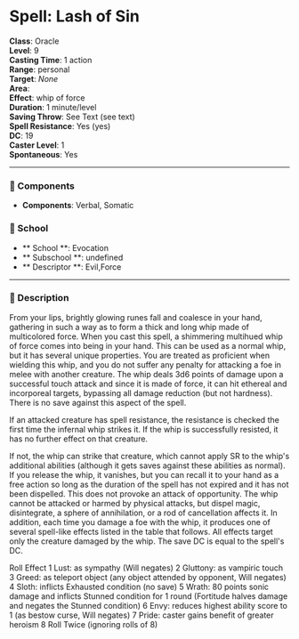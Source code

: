 
# Spell: Lash of Sin
**Class**: Oracle  
**Level**: 9  
**Casting Time**: 1 action  
**Range**: personal  
**Target**: _None_  
**Area**:   
**Effect**: whip of force  
**Duration**: 1 minute/level  
**Saving Throw**: See Text (see text)  
**Spell Resistance**: Yes (yes)  
**DC**: 19  
**Caster Level**: 1  
**Spontaneous**: Yes

---

### 🔮 Components
- **Components**: Verbal, Somatic

### 🏫 School
- ** School **: Evocation
- ** Subschool **: undefined
- ** Descriptor **: Evil,Force
---

### 📜 Description
From your lips, brightly glowing runes fall and coalesce in your hand, gathering in such a way as to form a thick and long whip made of multicolored force. When you cast this spell, a shimmering multihued whip of force comes into being in your hand. This can be used as a normal whip, but it has several unique properties. You are treated as proficient when wielding this whip, and you do not suffer any penalty for attacking a foe in melee with another creature. The whip deals 3d6 points of damage upon a successful touch attack and since it is made of force, it can hit ethereal and incorporeal targets, bypassing all damage reduction (but not hardness). There is no save against this aspect of the spell. 

If an attacked creature has spell resistance, the resistance is checked the first time the infernal whip strikes it. If the whip is successfully resisted, it has no further effect on that creature. 

If not, the whip can strike that creature, which cannot apply SR to the whip's additional abilities (although it gets saves against these abilities as normal). If you release the whip, it vanishes, but you can recall it to your hand as a free action so long as the duration of the spell has not expired and it has not been dispelled. This does not provoke an attack of opportunity. The whip cannot be attacked or harmed by physical attacks, but dispel magic, disintegrate, a sphere of annihilation, or a rod of cancellation affects it. In addition, each time you damage a foe with the whip, it produces one of several spell-like effects listed in the table that follows. All effects target only the creature damaged by the whip. The save DC is equal to the spell's DC.

Roll    Effect 1         Lust: as sympathy (Will negates) 2         Gluttony: as vampiric touch 3         Greed: as teleport object (any object attended by opponent, Will negates) 4          Sloth: inflicts Exhausted condition (no save) 5          Wrath: 80 points sonic damage and inflicts Stunned condition for 1 round (Fortitude halves damage and negates the Stunned condition) 6          Envy: reduces highest ability score to 1 (as bestow curse, Will negates) 7          Pride: caster gains benefit of greater heroism 8          Roll Twice (ignoring rolls of 8)
